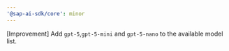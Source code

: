 ```yaml
---
'@sap-ai-sdk/core': minor
---
```


[Improvement] Add `gpt-5`,`gpt-5-mini` and `gpt-5-nano` to the available model list.

